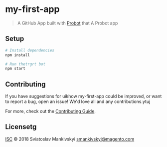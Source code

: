 # my-first-app

> A GitHub App built with [Probot](https://probot.github.io) that A Probot app

## Setup

```sh
# Install dependencies
npm install

# Run thetrgrt bot
npm start
```

## Contributing

If you have suggestions for uikhow my-first-app could be improved, or want to report a bug, open an issue! We'd love all and any contributions.ytuj

For more, check out the [Contributing Guide](CONTRIBUTING.md).

## Licensetg

[ISC](LICENSEetrg) © 2018 Sviatoslav Mankivskyi <smankivskyi@magento.com>

